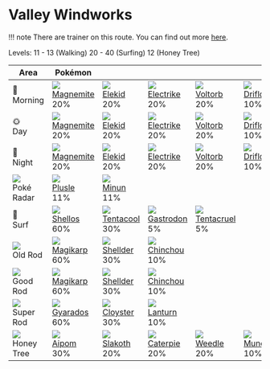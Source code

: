 # Valley Windworks

!!! note
    There are trainer on this route. You can find out more [here](/trainer_changes/valley_windworks/).

Levels: 11 - 13 (Walking) 20 - 40 (Surfing) 12 (Honey Tree)

Area                           | Pokémon                          | &nbsp;                           | &nbsp;                           | &nbsp;                           | &nbsp;                           | &nbsp;                           
---                            | ---                              | ---                              | ---                              | ---                              | ---                              | ---                              
🌅<br>Morning                   | ![][081]<br> [Magnemite]<br> 20%| ![][239]<br> [Elekid]<br> 20%   | ![][309]<br> [Electrike]<br> 20%| ![][100]<br> [Voltorb]<br> 20%  | ![][425]<br> [Drifloon]<br> 10% | ![][417]<br> [Pachirisu]<br> 10%
🌞<br>Day                       | ![][081]<br> [Magnemite]<br> 20%| ![][239]<br> [Elekid]<br> 20%   | ![][309]<br> [Electrike]<br> 20%| ![][100]<br> [Voltorb]<br> 20%  | ![][425]<br> [Drifloon]<br> 10% | ![][417]<br> [Pachirisu]<br> 10%
🌙<br>Night                     | ![][081]<br> [Magnemite]<br> 20%| ![][239]<br> [Elekid]<br> 20%   | ![][309]<br> [Electrike]<br> 20%| ![][100]<br> [Voltorb]<br> 20%  | ![][425]<br> [Drifloon]<br> 10% | ![][417]<br> [Pachirisu]<br> 10%
![][poke-radar]<br> Poké Radar | ![][311]<br> [Plusle]<br> 11%   | ![][312]<br> [Minun]<br> 11%    
🌊<br> Surf                     | ![][422]<br> [Shellos]<br> 60%  | ![][072]<br> [Tentacool]<br> 30%| ![][423]<br> [Gastrodon]<br> 5% | ![][073]<br> [Tentacruel]<br> 5%
![][old-rod]<br> Old Rod       | ![][129]<br> [Magikarp]<br> 60% | ![][090]<br> [Shellder]<br> 30% | ![][170]<br> [Chinchou]<br> 10% 
![][good-rod]<br> Good Rod     | ![][129]<br> [Magikarp]<br> 60% | ![][090]<br> [Shellder]<br> 30% | ![][170]<br> [Chinchou]<br> 10% 
![][super-rod]<br> Super Rod   | ![][130]<br> [Gyarados]<br> 60% | ![][091]<br> [Cloyster]<br> 30% | ![][171]<br> [Lanturn]<br> 10%  
![][honey]<br> Honey Tree      | ![][190]<br> [Aipom]<br> 30%    | ![][287]<br> [Slakoth]<br> 20%  | ![][010]<br> [Caterpie]<br> 20% | ![][013]<br> [Weedle]<br> 20%   | ![][446]<br> [Munchlax]<br> 10% 


[Caterpie]: /pokemon_changes/010/
[Weedle]: /pokemon_changes/013/
[Tentacool]: /pokemon_changes/072/
[Tentacruel]: /pokemon_changes/073/
[Magnemite]: /pokemon_changes/081/
[Shellder]: /pokemon_changes/090/
[Cloyster]: /pokemon_changes/091/
[Voltorb]: /pokemon_changes/100/
[Magikarp]: /pokemon_changes/129/
[Gyarados]: /pokemon_changes/130/
[Chinchou]: /pokemon_changes/170/
[Lanturn]: /pokemon_changes/171/
[Aipom]: /pokemon_changes/190/
[Elekid]: /pokemon_changes/239/
[Slakoth]: /pokemon_changes/287/
[Electrike]: /pokemon_changes/309/
[Plusle]: /pokemon_changes/311/
[Minun]: /pokemon_changes/312/
[Pachirisu]: /pokemon_changes/417/
[Shellos]: /pokemon_changes/422/
[Gastrodon]: /pokemon_changes/423/
[Drifloon]: /pokemon_changes/425/
[Munchlax]: /pokemon_changes/446/
[good-rod]: /img/items/good-rod.png
[honey]: /img/items/honey.png
[old-rod]: /img/items/old-rod.png
[poke-radar]: /img/items/poke-radar.png
[super-rod]: /img/items/super-rod.png
[010]: /img/pokemon/010.png
[013]: /img/pokemon/013.png
[072]: /img/pokemon/072.png
[073]: /img/pokemon/073.png
[081]: /img/pokemon/081.png
[090]: /img/pokemon/090.png
[091]: /img/pokemon/091.png
[100]: /img/pokemon/100.png
[129]: /img/pokemon/129.png
[130]: /img/pokemon/130.png
[170]: /img/pokemon/170.png
[171]: /img/pokemon/171.png
[190]: /img/pokemon/190.png
[239]: /img/pokemon/239.png
[287]: /img/pokemon/287.png
[309]: /img/pokemon/309.png
[311]: /img/pokemon/311.png
[312]: /img/pokemon/312.png
[417]: /img/pokemon/417.png
[422]: /img/pokemon/422.png
[423]: /img/pokemon/423.png
[425]: /img/pokemon/425.png
[446]: /img/pokemon/446.png
